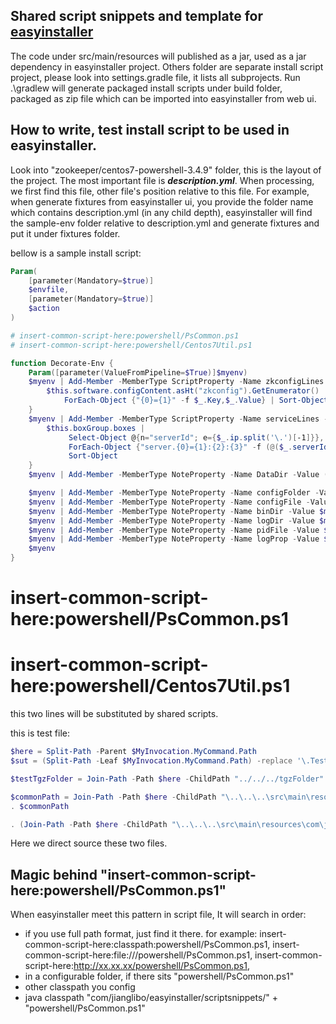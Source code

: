 ## Shared script snippets and template for [easyinstaller](https://github.com/jianglibo/easyinstaller)

The code under src/main/resources will published as a jar, used as a jar dependency in easyinstaller project. Others folder are separate install script project, please look into settings.gradle file, it lists all subprojects. Run .\gradlew will generate packaged install scripts under build folder, packaged as zip file which can be imported into easyinstaller from web ui.

## How to write, test install script to be used in easyinstaller.

Look into "zookeeper/centos7-powershell-3.4.9" folder, this is the layout of the project. The most important file is ***description.yml***. When processing, we first find this file, other file's position relative to this file. For example, when generate fixtures from easyinstaller ui, you provide the folder name which contains description.yml (in any child depth), easyinstaller will find the sample-env folder relative to description.yml and generate fixtures and put it under fixtures folder.

bellow is a sample install script:
```powershell
Param(
    [parameter(Mandatory=$true)]
    $envfile,
    [parameter(Mandatory=$true)]
    $action
)

# insert-common-script-here:powershell/PsCommon.ps1
# insert-common-script-here:powershell/Centos7Util.ps1

function Decorate-Env {
    Param([parameter(ValueFromPipeline=$True)]$myenv)
    $myenv | Add-Member -MemberType ScriptProperty -Name zkconfigLines -Value {
        $this.software.configContent.asHt("zkconfig").GetEnumerator() |
            ForEach-Object {"{0}={1}" -f $_.Key,$_.Value} | Sort-Object
    }
    $myenv | Add-Member -MemberType ScriptProperty -Name serviceLines -Value {
        $this.boxGroup.boxes |
             Select-Object @{n="serverId"; e={$_.ip.split('\.')[-1]}}, hostname |
             ForEach-Object {"server.{0}={1}:{2}:{3}" -f (@($_.serverId, $_.hostname) + $this.software.configContent.zkports.Split(','))} |
             Sort-Object
    }
    $myenv | Add-Member -MemberType NoteProperty -Name DataDir -Value ($myenv.software.configContent.zkconfig.dataDir)

    $myenv | Add-Member -MemberType NoteProperty -Name configFolder -Value (Split-Path -Parent $myenv.software.configContent.configFile)
    $myenv | Add-Member -MemberType NoteProperty -Name configFile -Value $myenv.software.configContent.configFile
    $myenv | Add-Member -MemberType NoteProperty -Name binDir -Value $myenv.software.configContent.binDir
    $myenv | Add-Member -MemberType NoteProperty -Name logDir -Value $myenv.software.configContent.logDir
    $myenv | Add-Member -MemberType NoteProperty -Name pidFile -Value $myenv.software.configContent.pidFile
    $myenv | Add-Member -MemberType NoteProperty -Name logProp -Value $myenv.software.configContent.logProp
    $myenv
}
```

# insert-common-script-here:powershell/PsCommon.ps1
# insert-common-script-here:powershell/Centos7Util.ps1
this two lines will be substituted by shared scripts.

this is test file:
```powershell
$here = Split-Path -Parent $MyInvocation.MyCommand.Path
$sut = (Split-Path -Leaf $MyInvocation.MyCommand.Path) -replace '\.Tests\.', '.'

$testTgzFolder = Join-Path -Path $here -ChildPath "../../../tgzFolder" -Resolve

$commonPath = Join-Path -Path $here -ChildPath "\..\..\..\src\main\resources\com\jianglibo\easyinstaller\scriptsnippets\powershell\PsCommon.Ps1" -Resolve
. $commonPath

. (Join-Path -Path $here -ChildPath "\..\..\..\src\main\resources\com\jianglibo\easyinstaller\scriptsnippets\powershell\CentOs7Util.Ps1" -Resolve)
```

Here we direct source these two files.

## Magic behind "insert-common-script-here:powershell/PsCommon.ps1"

When easyinstaller meet this pattern in script file, It will search in order:

* if you use full path format, just find it there. for example: insert-common-script-here:classpath:powershell/PsCommon.ps1, insert-common-script-here:file:///powershell/PsCommon.ps1, insert-common-script-here:http://xx.xx.xx/powershell/PsCommon.ps1,
* in a configurable folder, if there sits "powershell/PsCommon.ps1"
* other classpath you config
* java classpath "com/jianglibo/easyinstaller/scriptsnippets/" + "powershell/PsCommon.ps1"
